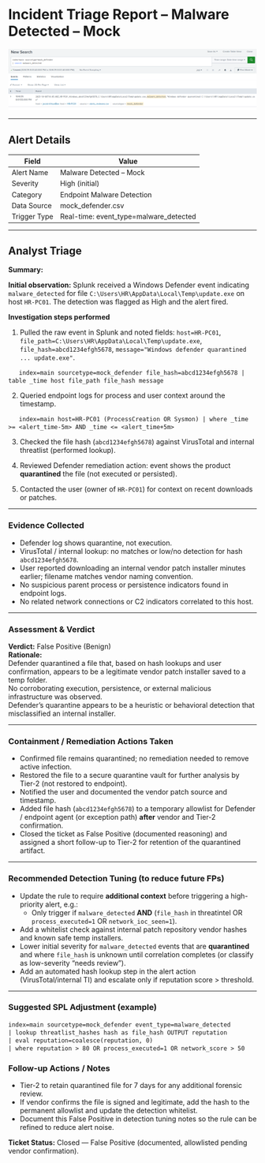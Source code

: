 # Incident Triage Report – Malware Detected – Mock

![Malware Alert Triggered](../screenshots/malware_alert_triggered.png)

---

## Alert Details
| Field | Value |
|-------|-------|
| Alert Name | Malware Detected – Mock |
| Severity | High (initial) |
| Category | Endpoint Malware Detection |
| Data Source | mock_defender.csv |
| Trigger Type | Real-time: event_type=malware_detected |

---

## Analyst Triage
**Summary:**  

**Initial observation:** Splunk received a Windows Defender event indicating `malware_detected` for file `C:\Users\HR\AppData\Local\Temp\update.exe` on host `HR-PC01`. The detection was flagged as High and the alert fired.

**Investigation steps performed**
1. Pulled the raw event in Splunk and noted fields: `host=HR-PC01`, `file_path=C:\Users\HR\AppData\Local\Temp\update.exe`, `file_hash=abcd1234efgh5678`, `message="Windows defender quarantined ... update.exe"`.

```spl
   index=main sourcetype=mock_defender file_hash=abcd1234efgh5678 | table _time host file_path file_hash message
```

2. Queried endpoint logs for process and user context around the timestamp.
```spl
   index=main host=HR-PC01 (ProcessCreation OR Sysmon) | where _time >= <alert_time-5m> AND _time <= <alert_time+5m>
```
3. Checked the file hash (`abcd1234efgh5678`) against VirusTotal and internal threatlist (performed lookup).

4. Reviewed Defender remediation action: event shows the product **quarantined** the file (not executed or persisted).

5. Contacted the user (owner of `HR-PC01`) for context on recent downloads or patches.

---

### Evidence Collected
- Defender log shows quarantine, not execution.
- VirusTotal / internal lookup: no matches or low/no detection for hash `abcd1234efgh5678`.
- User reported downloading an internal vendor patch installer minutes earlier; filename matches vendor naming convention.
- No suspicious parent process or persistence indicators found in endpoint logs.
- No related network connections or C2 indicators correlated to this host.

---

### Assessment & Verdict
**Verdict:** False Positive (Benign)  
**Rationale:**  
Defender quarantined a file that, based on hash lookups and user confirmation, appears to be a legitimate vendor patch installer saved to a temp folder.  
No corroborating execution, persistence, or external malicious infrastructure was observed.  
Defender’s quarantine appears to be a heuristic or behavioral detection that misclassified an internal installer.

---

### Containment / Remediation Actions Taken
- Confirmed file remains quarantined; no remediation needed to remove active infection.  
- Restored the file to a secure quarantine vault for further analysis by Tier-2 (not restored to endpoint).  
- Notified the user and documented the vendor patch source and timestamp.  
- Added file hash (`abcd1234efgh5678`) to a temporary allowlist for Defender / endpoint agent (or exception path) **after** vendor and Tier-2 confirmation.  
- Closed the ticket as False Positive (documented reasoning) and assigned a short follow-up to Tier-2 for retention of the quarantined artifact.

---

### Recommended Detection Tuning (to reduce future FPs)
- Update the rule to require **additional context** before triggering a high-priority alert, e.g.:
  - Only trigger if `malware_detected` **AND** (`file_hash` in threatintel OR `process_executed=1` OR `network_ioc_seen=1`).
- Add a whitelist check against internal patch repository vendor hashes and known safe temp installers.
- Lower initial severity for `malware_detected` events that are **quarantined** and where `file_hash` is unknown until correlation completes (or classify as low-severity “needs review”).
- Add an automated hash lookup step in the alert action (VirusTotal/internal TI) and escalate only if reputation score > threshold.

---

### Suggested SPL Adjustment (example)
```spl
index=main sourcetype=mock_defender event_type=malware_detected
| lookup threatlist_hashes hash as file_hash OUTPUT reputation
| eval reputation=coalesce(reputation, 0)
| where reputation > 80 OR process_executed=1 OR network_score > 50
```

### Follow-up Actions / Notes
- Tier-2 to retain quarantined file for 7 days for any additional forensic review.  
- If vendor confirms the file is signed and legitimate, add the hash to the permanent allowlist and update the detection whitelist.  
- Document this False Positive in detection tuning notes so the rule can be refined to reduce alert noise.

**Ticket Status:** Closed — False Positive (documented, allowlisted pending vendor confirmation).

